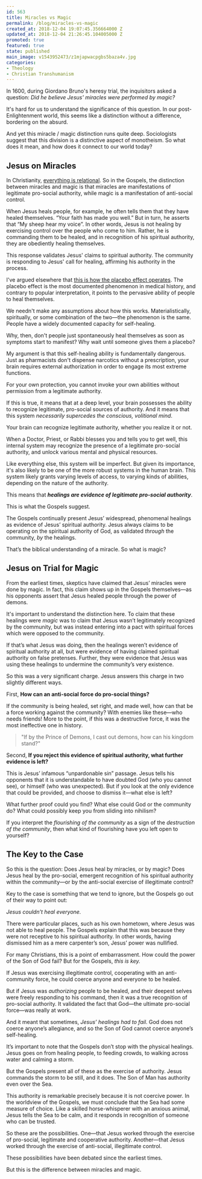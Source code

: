 ```yaml
---
id: 563
title: Miracles vs Magic
permalink: /blog/miracles-vs-magic
created_at: 2018-12-04 19:07:45.356664000 Z
updated_at: 2018-12-04 21:26:45.104005000 Z
promoted: true
featured: true
state: published
main_image: v1543952473/z1mjapwacpgbs5baza4v.jpg
categories:
- Theology
- Christian Transhumanism
---
```

In 1600, during Giordano Bruno's heresy trial, the inquisitors asked a question: *Did he believe Jesus' miracles were performed by magic?*

It's hard for us to understand the significance of this question. In our post-Enlightenment world, this seems like a distinction without a difference, bordering on the absurd.

And yet this miracle / magic distinction runs quite deep. Sociologists suggest that this division is a distinctive aspect of monotheism. So what does it mean, and how does it connect to our world today?

## Jesus on Miracles

In Christianity, [everything is relational](http://micahredding.com/blog/christianity-is-love). So in the Gospels, the distinction between miracles and magic is that miracles are manifestations of legitimate pro-social authority, while magic is a manifestation of anti-social control. 

When Jesus heals people, for example, he often tells them that they have healed themselves. “Your faith has made you well.” But in turn, he asserts that “My sheep hear my voice”. In other words, Jesus is not healing by exercising control over the people who come to him. Rather, he is commanding them to be healed, and in recognition of his spiritual authority, they are obediently healing themselves. 

This response validates Jesus' claims to spiritual authority. The community is responding to Jesus' call for healing, affirming his authority in the process.

I've argued elsewhere that [this is how the placebo effect operates](http://micahredding.com/blog/wireheading-faith-healing-and-the-placebo-effect). The placebo effect is the most documented phenomenon in medical history, and contrary to popular interpretation, it points to the pervasive ability of people to heal themselves.

We needn't make any assumptions about how this works. Materialistically, spiritually, or some combination of the two—the phenomenon is the same. People have a widely documented capacity for self-healing. 

Why, then, don't people just spontaneously heal themselves as soon as symptoms start to manifest? Why wait until someone gives them a placebo? 

My argument is that this self-healing ability is fundamentally dangerous. Just as pharmacists don't dispense narcotics without a prescription, your brain requires external authorization in order to engage its most extreme functions.  

For your own protection, you cannot invoke your own abilities without permission from a legitimate authority.

If this is true, it means that at a deep level, your brain possesses the ability to recognize legitimate, pro-social sources of authority. And it means that this system *necessarily supercedes the conscious, volitional mind*.

Your brain can recognize legitimate authority, whether you realize it or not.

When a Doctor, Priest, or Rabbi blesses you and tells you to get well, this internal system may recognize the presence of a legitimate pro-social authority, and unlock various mental and physical resources.

Like everything else, this system will be imperfect. But given its importance, it's also likely to be one of the more robust systems in the human brain. This system likely grants varying levels of access, to varying kinds of abilities, depending on the nature of the authority. 

This means that **_healings are evidence of legitimate pro-social authority_**.

This is what the Gospels suggest.

The Gospels continually present Jesus’ widespread, phenomenal healings as evidence of Jesus’ spiritual authority. Jesus always claims to be operating on the spiritual authority of God, as validated *through* the community, *by* the healings. 

That’s the biblical understanding of a miracle. So what is magic?

## Jesus on Trial for Magic

From the earliest times, skeptics have claimed that Jesus’ miracles were done by magic. In fact, this claim shows up in the Gospels themselves—as his opponents assert that Jesus healed people through the power of demons.

It's important to understand the distinction here. To claim that these healings were *magic* was to claim that Jesus wasn’t legitimately recognized by the community, but was instead entering into a pact with spiritual forces which were opposed to the community. 

If that’s what Jesus was doing, then the healings weren’t evidence of spiritual authority at all, but were evidence of having claimed spiritual authority on false pretenses. Further, they were evidence that Jesus was using these healings to undermine the community’s very existence.

So this was a very significant charge. Jesus answers this charge in two slightly different ways. 

First, **How can an anti-social force do pro-social things?**

If the community is being healed, set right, and made well, how can that be a force working against the community? With enemies like these—who needs friends! More to the point, if this was a destructive force, it was the most ineffective one in history.

> "If by the Prince of Demons, I cast out demons, how can his kingdom stand?"

Second, **If you reject this evidence of spiritual authority, what further evidence is left?** 

This is Jesus’ infamous “unpardonable sin” passage. Jesus tells his opponents that it is understandable to have doubted God (who you cannot see), or himself (who was unexpected). But if you look at the only evidence that could be provided, and choose to dismiss it—what else is left?

What further proof could you find? What else could God or the community do? What could possibly keep you from sliding into nihilism?

If you interpret the *flourishing of the community* as a sign of the *destruction of the community*, then what kind of flourishing have you left open to yourself?

## The Key to the Case

So this is the question: Does Jesus heal by miracles, or by magic? Does Jesus heal by the pro-social, emergent recognition of his spiritual authority within the community—or by the anti-social exercise of illegitimate control?

Key to the case is something that we tend to ignore, but the Gospels go out of their way to point out: 

*Jesus couldn’t heal everyone.* 

There were particular places, such as his own hometown, where Jesus was not able to heal people. The Gospels explain that this was because they were not receptive to his spiritual authority. In other words, having dismissed him as a mere carpenter’s son, Jesus’ power was nullified. 

For many Christians, this is a point of embarrassment. How could the power of the Son of God fail? But for the Gospels, _this is key._ 

If Jesus was exercising illegitimate control, cooperating with an anti-community force, he could coerce anyone and everyone to be healed. 

But if Jesus was *authorizing* people to be healed, and their deepest selves were freely responding to his command, then it was a true recognition of pro-social authority. It validated the fact that God—the ultimate pro-social force—was really at work. 

And it meant that sometimes, *Jesus’ healings had to fail*. God does not coerce anyone’s allegiance, and so the Son of God cannot coerce anyone’s self-healing.

It’s important to note that the Gospels don’t stop with the physical healings. Jesus goes on from healing people, to feeding crowds, to walking across water and calming a storm. 

But the Gospels present all of these as the exercise of authority. Jesus commands the storm to be still, and it does. The Son of Man has authority even over the Sea. 

This authority is remarkable precisely because it is not coercive power. In the worldview of the Gospels, we must conclude that the Sea had some measure of choice. Like a skilled horse-whisperer with an anxious animal, Jesus tells the Sea to be calm, and it responds in recognition of someone who can be trusted.

So these are the possibilities. One—that Jesus worked through the exercise of pro-social, legitimate and cooperative authority. Another—that Jesus worked through the exercise of anti-social, illegitimate control.

These possibilities have been debated since the earliest times. 

But this is the difference between miracles and magic.
